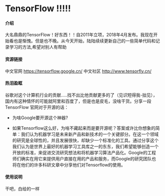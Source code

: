 # TensorFlow !!!!! 

#### 介绍
大名鼎鼎的TensorFlow！好东西！！自2011年立项，2018年4月发布。我现在开始看也是惭愧。但是也不晚。从今天开始，陆陆续续更新自己的一些简单代码和记录学习的方法,希望对别人有帮助

#### 资源链接
中文官网 https://tensorflow.google.cn/
中文社区 http://www.tensorfly.cn/ 

#### 热泪盈眶 

谷歌对这个计算机行业的贡献.....找不出比他贡献更多的了（见识短得我-拙见），国内有这种情怀的可能就阿里和百度了，但是也是皮毛，没啥干货。分享一段 TensorFlow 官网对于开源的话：
- 为啥Google要开源这个神器?
* 如果Tensorflow这么好，为啥不藏起来而是要开源呢？答案或许比你想象的简单：我们认为机器学习是未来新产品和新技术的一个关键部分。在这一个领域的研究是全球性的，并且发展很快，却缺少一个标准化的工具。通过分享这个我们认为是世界上最好的机器学习工具库之一的东东，我们希望能够创造一个开放的标准，来促进交流研究想法和将机器学习算法产品化。Google的工程师们确实在用它来提供用户直接在用的产品和服务，而Google的研究团队也将在他们的许多科研文章中分享他们对Tensorflow的使用。

#### 使用说明
干吧，白给的一样
